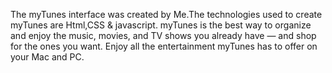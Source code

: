 The myTunes interface was created by Me.The technologies used to create myTunes are Html,CSS & javascript.
myTunes is the best way to organize and enjoy the music, movies, and
TV shows you already have — and shop for the ones you want. Enjoy
all the entertainment myTunes has to offer on your Mac and PC.
